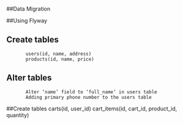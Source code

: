 ##Data Migration

##Using Flyway

## Create tables
           users(id, name, address)
           products(id, name, price)

##  Alter tables
           Alter ‘name’ field to ‘full_name’ in users table
           Adding primary phone number to the users table
##Create tables
          carts(id, user_id)
          cart_items(id, cart_id, product_id, quantity)
